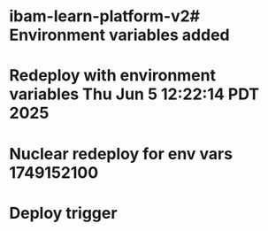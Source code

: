 # ibam-learn-platform-v2# Environment variables added
# Redeploy with environment variables Thu Jun  5 12:22:14 PDT 2025
# Nuclear redeploy for env vars 1749152100
# Deploy trigger
